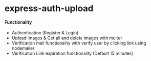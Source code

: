 # express-auth-upload

#### Functionality

- Authentication (Register & Login)
- Upload Images & Get all and delete images with multer
- Verification mail functionality with verify user by clicking link using nodemailer
- Verification Link expiration functionality (Default 15 minutes)
